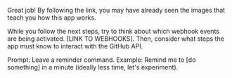 Great job! By following the link, you may have already seen the images that teach you how this app works.

While you follow the next steps, try to think about which webhook events are being activated. [LINK TO WEBHOOKS]. Then, consider what steps the app must know to interact with the GitHub API.

Prompt: Leave a reminder command. Example: Remind me to [do something] in a minute (ideally less time, let's experiment).
